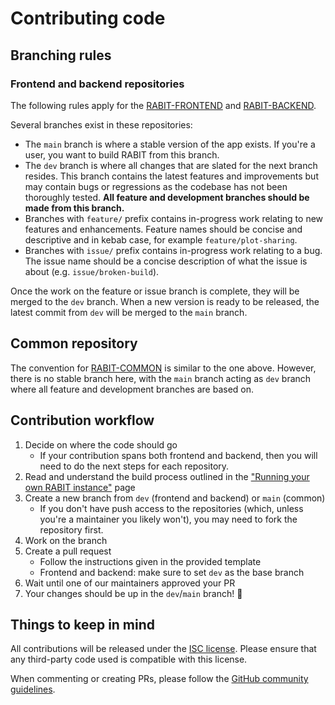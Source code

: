 # Contributing code

## Branching rules

### Frontend and backend repositories

The following rules apply for the [RABIT-FRONTEND](https://github.com/FIT3170-FY-Project-7/RABIT-FRONTEND) and [RABIT-BACKEND](https://github.com/FIT3170-FY-Project-7/RABIT-BACKEND).

Several branches exist in these repositories:

- The `main` branch is where a stable version of the app exists. If you're a user, you want to build RABIT from this branch.
- The `dev` branch is where all changes that are slated for the next branch resides. This branch contains the latest features and improvements but may contain bugs or regressions as the codebase has not been thoroughly tested. **All feature and development branches should be made from this branch.**
- Branches with `feature/` prefix contains in-progress work relating to new features and enhancements. Feature names should be concise and descriptive and in kebab case, for example `feature/plot-sharing`.
- Branches with `issue/` prefix contains in-progress work relating to a bug. The issue name should be a concise description of what the issue is about (e.g. `issue/broken-build`).

Once the work on the feature or issue branch is complete, they will be merged to the `dev` branch. When a new version is ready to be released, the latest commit from `dev` will be merged to the `main` branch.

## Common repository

The convention for [RABIT-COMMON](https://github.com/FIT3170-FY-Project-7/RABIT-COMMON) is similar to the one above. However, there is no stable branch here, with the `main` branch acting as `dev` branch where all feature and development branches are based on.

## Contribution workflow

1. Decide on where the code should go
   - If your contribution spans both frontend and backend, then you will need to do the next steps for each repository.
2. Read and understand the build process outlined in the ["Running your own RABIT instance"](/admin-guide/running-your-own-instance.md) page
3. Create a new branch from `dev` (frontend and backend) or `main` (common)
   - If you don't have push access to the repositories (which, unless you're a maintainer you likely won't), you may need to fork the repository first.
4. Work on the branch
5. Create a pull request
   - Follow the instructions given in the provided template
   - Frontend and backend: make sure to set `dev` as the base branch
6. Wait until one of our maintainers approved your PR
7. Your changes should be up in the `dev`/`main` branch! 🥳

## Things to keep in mind

All contributions will be released under the [ISC license](https://github.com/FIT3170-FY-Project-7/RABIT-COMMON/blob/main/LICENSE.md). Please ensure that any third-party code used is compatible with this license.

When commenting or creating PRs, please follow the [GitHub community guidelines](https://docs.github.com/articles/github-community-guidelines).
